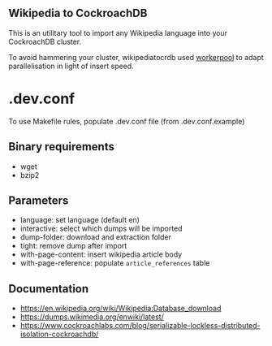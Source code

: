 ## Wikipedia to CockroachDB

This is an utilitary tool to import any Wikipedia language into your CockroachDB cluster.

To avoid hammering your cluster, wikipediatocrdb used [workerpool](https://github.com/proullon/workerpool) to adapt parallelisation in light of insert speed.

# .dev.conf

To use Makefile rules, populate .dev.conf file (from .dev.conf.example)

## Binary requirements

* wget
* bzip2

## Parameters

* language: set language (default en)
* interactive: select which dumps will be imported
* dump-folder: download and extraction folder
* tight: remove dump after import
* with-page-content: insert wikipedia article body
* with-page-reference: populate `article_references` table

## Documentation

* https://en.wikipedia.org/wiki/Wikipedia:Database_download
* https://dumps.wikimedia.org/enwiki/latest/
* https://www.cockroachlabs.com/blog/serializable-lockless-distributed-isolation-cockroachdb/

